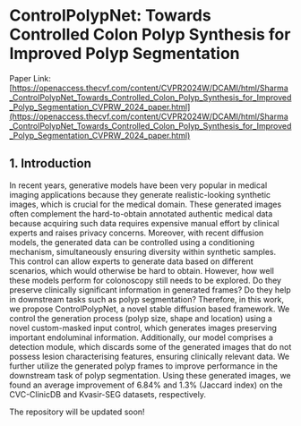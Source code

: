 # ControlPolypNet: Towards Controlled Colon Polyp Synthesis for Improved Polyp Segmentation

Paper Link: [https://openaccess.thecvf.com/content/CVPR2024W/DCAMI/html/Sharma_ControlPolypNet_Towards_Controlled_Colon_Polyp_Synthesis_for_Improved_Polyp_Segmentation_CVPRW_2024_paper.html](https://openaccess.thecvf.com/content/CVPR2024W/DCAMI/html/Sharma_ControlPolypNet_Towards_Controlled_Colon_Polyp_Synthesis_for_Improved_Polyp_Segmentation_CVPRW_2024_paper.html)

## 1. Introduction

In recent years, generative models have been very popular in medical imaging applications because they generate realistic-looking synthetic images, which is crucial for the medical domain. These generated images often complement the hard-to-obtain annotated authentic medical data because acquiring such data requires expensive manual effort by clinical experts and raises privacy concerns. Moreover, with recent diffusion models, the generated data can be controlled using a conditioning mechanism, simultaneously ensuring diversity within synthetic samples. This control can allow experts to generate data based on different scenarios, which would otherwise be hard to obtain. However, how well these models perform for colonoscopy still needs to be explored. Do they preserve clinically significant information in generated frames? Do they help in downstream tasks such as polyp segmentation? Therefore, in this work, we propose ControlPolypNet, a novel stable diffusion based framework. We control the generation process (polyp size, shape and location) using a novel custom-masked input control, which generates images preserving important endoluminal information. Additionally, our model comprises a detection module, which discards some of the generated images that do not possess lesion characterising features, ensuring clinically relevant data. We further utilize the generated polyp frames to improve performance in the downstream task of polyp segmentation. Using these generated images, we found an average improvement of 6.84% and 1.3% (Jaccard index) on the CVC-ClinicDB and Kvasir-SEG datasets, respectively.

The repository will be updated soon!
